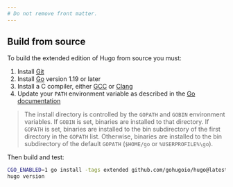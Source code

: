 ```yaml
---
# Do not remove front matter.
---
```


## Build from source

To build the extended edition of Hugo from source you must:

1. Install [Git]
1. Install [Go] version 1.19 or later
1. Install a C compiler, either [GCC] or [Clang]
1. Update your `PATH` environment variable as described in the [Go documentation]

> The install directory is controlled by the `GOPATH` and `GOBIN` environment variables. If `GOBIN` is set, binaries are installed to that directory. If `GOPATH` is set, binaries are installed to the bin subdirectory of the first directory in the `GOPATH` list. Otherwise, binaries are installed to the bin subdirectory of the default `GOPATH` (`$HOME/go` or `%USERPROFILE%\go`).

Then build and test:

```sh
CGO_ENABLED=1 go install -tags extended github.com/gohugoio/hugo@latest
hugo version
```

[Clang]: https://clang.llvm.org/
[GCC]: https://gcc.gnu.org/
[Git]: https://git-scm.com/book/en/v2/Getting-Started-Installing-Git
[Go documentation]: https://go.dev/doc/code#Command
[Go]: https://go.dev/doc/install
